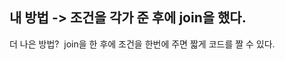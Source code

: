 내 방법 -> 조건을 각가 준 후에 join을 했다.
​
-----------------------------------------------------------
더 나은 방법?
​
join을 한 후에 조건을 한번에 주면 짧게 코드를 짤 수 있다.